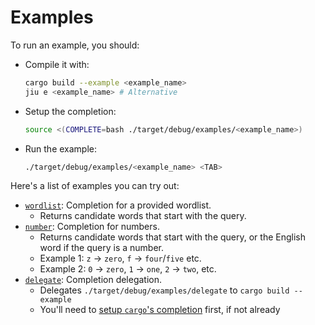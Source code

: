 # Examples

To run an example, you should:

- Compile it with:
    ```bash
    cargo build --example <example_name>
    jiu e <example_name> # Alternative
    ```
- Setup the completion:
    ```bash
    source <(COMPLETE=bash ./target/debug/examples/<example_name>)
    ```
- Run the example:
    ```bash
    ./target/debug/examples/<example_name> <TAB>
    ```

Here's a list of examples you can try out:

- [`wordlist`](./wordlist.rs): Completion for a provided wordlist.
    - Returns candidate words that start with the query.
- [`number`](./number.rs): Completion for numbers.
    - Returns candidate words that start with the query, or the English word if the query is a number.
    - Example 1: `z` -> `zero`, `f` -> `four`/`five` etc.
    - Example 2: `0` -> `zero`, `1` -> `one`, `2` -> `two`, etc.
- [`delegate`](./delegate.rs): Completion delegation.
    - Delegates `./target/debug/examples/delegate` to `cargo build --example`
    - You'll need to [setup `cargo`'s completion](https://rust-lang.github.io/rustup/installation/index.html?highlight=Comple#enable-tab-completion-for-bash-fish-zsh-or-powershell) first, if not already
